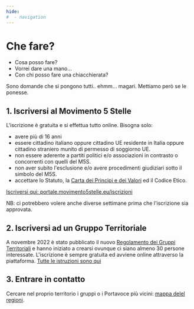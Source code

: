 ```yaml
---
hide:
#  - navigation
---
```

# Che fare?

- Cosa posso fare?
- Vorrei dare una mano...
- Con chi posso fare una chiacchierata?

Sono domande che si pongono tutti.. ehmm... magari. Mettiamo però se le ponesse.

## 1. Iscriversi al Movimento 5 Stelle
L'iscrizione è gratuita e si effettua tutto online.
Bisogna solo:

- avere più di 16 anni
- essere cittadino italiano oppure cittadino UE residente in Italia oppure cittadino straniero munito di permesso di soggiorno UE.
- non essere aderente a partiti politici e/o associazioni in contrasto o concorrenti con quelli del M5S.
- non aver subito l'esclusione e/o avere procedimenti giudiziari sotto il simbolo del M5S.
- accettare lo Statuto, la [Carta dei Principi e dei Valori](m5s/documenti/statuto/02_carta-valori.md) ed il Codice Etico.

[Iscriversi qui: portale.movimento5stelle.eu/iscrizioni](https://portale.movimento5stelle.eu/iscrizioni)

NB: ci potrebbero volere anche diverse settimane prima che l'iscrizione sia approvata.

## 2. Iscriversi ad un Gruppo Territoriale
A novembre 2022 è stato pubblicato il nuovo [Regolamento dei Gruppi Territoriali](m5s/documenti/regolamento-gruppi-territoriali.md) e hanno iniziato a crearsi ovunque ci siano almeno 30 persone interessate. L'iscrizione è sempre gratuita ed avviene online attraverso la piattaforma. [Tutte le istruzioni sono qui](https://www.movimento5stelle.eu/nascono-i-gruppi-territoriali-del-movimento-5-stelle-aderisci-anche-tu/)

## 3. Entrare in contatto

Cercare nel proprio territorio i gruppi o i Portavoce più vicini: [mappa delel regioni](territori/index.md).

